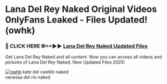 # Lana Del Rey Naked Original Videos 0nlyFans Leaked - Files Updated! (owhk)

<h3>🔴 CLICK HERE 🌐==►► <a href="https://tinyurl.com/up5wt9bj" rel="nofollow">Lana Del Rey Naked Updated Files</a></h3>

Get Lana Del Rey Naked and all content. Now you can access all videos and pictures of Lana Del Rey Naked. New Updated Files 2025!

[![owhk](https://i.imgur.com/ABiUzMV.gif)](https://tinyurl.com/up5wt9bj)
kate del castillo naked<br>
vanessa del rio naked